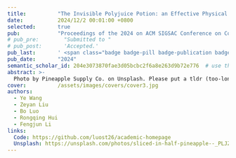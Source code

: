 ```yaml
---
title:          "The Invisible Polyjuice Potion: an Effective Physical Adversarial Attack against Face Recognition"
date:           2024/12/2 00:01:00 +0800
selected:       true
pub:            "Proceedings of the 2024 on ACM SIGSAC Conference on Computer and Communications Security (CCS)"
# pub_pre:        "Submitted to "
# pub_post:       'Accepted.'
pub_last:       ' <span class="badge badge-pill badge-publication badge-success">Spotlight</span>'
pub_date:       "2024"
semantic_scholar_id: 204e3073870fae3d05bcbc2f6a8e263d9b72e776  # use this to retrieve citation count
abstract: >-
  Photo by Pineapple Supply Co. on Unsplash. Please put a tldr (too-long-didnt-read, 1~2 sentences) of your publication here. It is not recommended to put the actual abstract here because it is usually too long to fit in. $\LaTeX$ is supported. $a=b+c$.
cover:          /assets/images/covers/cover3.jpg
authors:
  - Ye Wang
  - Zeyan Liu
  - Bo Luo
  - Rongqing Hui
  - Fengjun Li
links:
  Code: https://github.com/luost26/academic-homepage
  Unsplash: https://unsplash.com/photos/sliced-in-half-pineapple--_PLJZmHZzk
---
```

